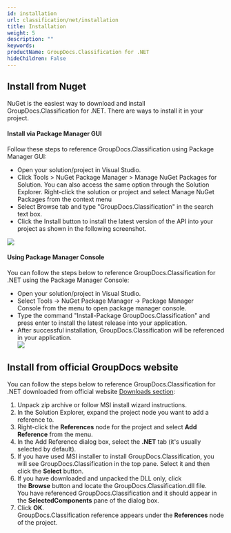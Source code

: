 ```yaml
---
id: installation
url: classification/net/installation
title: Installation
weight: 5
description: ""
keywords: 
productName: GroupDocs.Classification for .NET
hideChildren: False
---
```

## Install from Nuget

NuGet is the easiest way to download and install GroupDocs.Classification for .NET. There are ways to install it in your project.

#### Install via Package Manager GUI

Follow these steps to reference GroupDocs.Classification using Package Manager GUI:

*   Open your solution/project in Visual Studio.
*   Click Tools > NuGet Package Manager > Manage NuGet Packages for Solution. You can also access the same option through the Solution Explorer. Right-click the solution or project and select Manage NuGet Packages from the context menu
*   Select Browse tab and type "GroupDocs.Classification" in the search text box.
*   Click the Install button to install the latest version of the API into your project as shown in the following screenshot. 

![](classification/net/images/installation.png)

#### Using Package Manager Console

You can follow the steps below to reference GroupDocs.Classification for .NET using the Package Manager Console:

*   Open your solution/project in Visual Studio.
*   Select Tools -> NuGet Package Manager -> Package Manager Console from the menu to open package manager console.
*   Type the command "Install-Package GroupDocs.Classification" and press enter to install the latest release into your application.
*   After successful installation, GroupDocs.Classification will be referenced in your application.  
![](classification/net/images/installation_1.png)

## Install from official GroupDocs website

You can follow the steps below to reference GroupDocs.Classification for .NET downloaded from official website [Downloads section](https://downloads.groupdocs.com/classification/net):

1.  Unpack zip archive or follow MSI install wizard instructions.
2.  In the Solution Explorer, expand the project node you want to add a reference to.
3.  Right-click the **References** node for the project and select **Add Reference** from the menu.
4.  In the Add Reference dialog box, select the **.NET** tab (it's usually selected by default).
5.  If you have used MSI installer to install GroupDocs.Classification, you will see GroupDocs.Classification in the top pane. Select it and then click the **Select** button.
6.  If you have downloaded and unpacked the DLL only, click the **Browse** button and locate the GroupDocs.Classification.dll file.   
    You have referenced GroupDocs.Classification and it should appear in the **SelectedComponents** pane of the dialog box.
7.  Click **OK**.   
    GroupDocs.Classification reference appears under the **References** node of the project.
